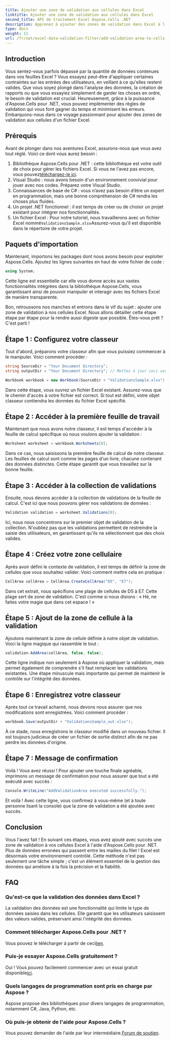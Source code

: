 ```yaml
---
title: Ajouter une zone de validation aux cellules dans Excel
linktitle: Ajouter une zone de validation aux cellules dans Excel
second_title: API de traitement Excel Aspose.Cells .NET
description: Apprenez à ajouter des zones de validation dans Excel à l'aide d'Aspose.Cells pour .NET grâce à notre guide étape par étape. Améliorez l'intégrité de vos données.
type: docs
weight: 11
url: /fr/net/excel-data-validation-filter/add-validation-area-to-cells-in-excel/
---
```

## Introduction

Vous sentez-vous parfois dépassé par la quantité de données contenues dans vos feuilles Excel ? Vous essayez peut-être d'appliquer certaines contraintes sur les entrées des utilisateurs, en veillant à ce qu'elles restent valides. Que vous soyez plongé dans l'analyse des données, la création de rapports ou que vous essayiez simplement de garder les choses en ordre, le besoin de validation est crucial. Heureusement, grâce à la puissance d'Aspose.Cells pour .NET, vous pouvez implémenter des règles de validation qui vous font gagner du temps et minimisent les erreurs. Embarquons-nous dans ce voyage passionnant pour ajouter des zones de validation aux cellules d'un fichier Excel.

## Prérequis

Avant de plonger dans nos aventures Excel, assurons-nous que vous avez tout réglé. Voici ce dont vous aurez besoin :

1.  Bibliothèque Aspose.Cells pour .NET : cette bibliothèque est votre outil de choix pour gérer les fichiers Excel. Si vous ne l'avez pas encore, vous pouvez[téléchargez-le ici](https://releases.aspose.com/cells/net/).
2. Visual Studio : nous avons besoin d'un environnement convivial pour jouer avec nos codes. Préparez votre Visual Studio.
3. Connaissances de base de C# : vous n’avez pas besoin d’être un expert en programmation, mais une bonne compréhension de C# rendra les choses plus fluides.
4. Un projet .NET fonctionnel : il est temps de créer ou de choisir un projet existant pour intégrer nos fonctionnalités.
5.  Un fichier Excel : Pour notre tutoriel, nous travaillerons avec un fichier Excel nommé`ValidationsSample.xlsx`Assurez-vous qu'il est disponible dans le répertoire de votre projet.

## Paquets d'importation

Maintenant, importons les packages dont nous avons besoin pour exploiter Aspose.Cells. Ajoutez les lignes suivantes en haut de votre fichier de code :

```csharp
using System;
```

Cette ligne est essentielle car elle vous donne accès aux vastes fonctionnalités intégrées dans la bibliothèque Aspose.Cells, vous garantissant ainsi de pouvoir manipuler et interagir avec les fichiers Excel de manière transparente.

Bon, retroussons nos manches et entrons dans le vif du sujet : ajouter une zone de validation à nos cellules Excel. Nous allons détailler cette étape étape par étape pour la rendre aussi digeste que possible. Êtes-vous prêt ? C'est parti !

## Étape 1 : Configurez votre classeur

Tout d'abord, préparons votre classeur afin que vous puissiez commencer à le manipuler. Voici comment procéder :

```csharp
string SourceDir = "Your Document Directory";
string outputDir = "Your Document Directory"; // Mettez à jour ceci avec vos chemins réels.

Workbook workbook = new Workbook(SourceDir + "ValidationsSample.xlsx");
```

Dans cette étape, vous ouvrez un fichier Excel existant. Assurez-vous que le chemin d'accès à votre fichier est correct. Si tout est défini, votre objet classeur contiendra les données du fichier Excel spécifié.

## Étape 2 : Accéder à la première feuille de travail

Maintenant que nous avons notre classeur, il est temps d'accéder à la feuille de calcul spécifique où nous voulons ajouter la validation :

```csharp
Worksheet worksheet = workbook.Worksheets[0];
```

Dans ce cas, nous saisissons la première feuille de calcul de notre classeur. Les feuilles de calcul sont comme les pages d'un livre, chacune contenant des données distinctes. Cette étape garantit que vous travaillez sur la bonne feuille.

## Étape 3 : Accéder à la collection de validations

Ensuite, nous devons accéder à la collection de validations de la feuille de calcul. C'est ici que nous pouvons gérer nos validations de données :

```csharp
Validation validation = worksheet.Validations[0];
```

Ici, nous nous concentrons sur le premier objet de validation de la collection. N'oubliez pas que les validations permettent de restreindre la saisie des utilisateurs, en garantissant qu'ils ne sélectionnent que des choix valides.

## Étape 4 : Créez votre zone cellulaire

Après avoir défini le contexte de validation, il est temps de définir la zone de cellules que vous souhaitez valider. Voici comment mettre cela en pratique :

```csharp
CellArea cellArea = CellArea.CreateCellArea("D5", "E7");
```

Dans cet extrait, nous spécifions une plage de cellules de D5 à E7. Cette plage sert de zone de validation. C'est comme si nous disions : « Hé, ne faites votre magie que dans cet espace ! »

## Étape 5 : Ajout de la zone de cellule à la validation

Ajoutons maintenant la zone de cellule définie à notre objet de validation. Voici la ligne magique qui rassemble le tout :

```csharp
validation.AddArea(cellArea, false, false);
```

Cette ligne indique non seulement à Aspose où appliquer la validation, mais permet également de comprendre s'il faut remplacer les validations existantes. Une étape minuscule mais importante qui permet de maintenir le contrôle sur l'intégrité des données.

## Étape 6 : Enregistrez votre classeur

Après tout ce travail acharné, nous devons nous assurer que nos modifications sont enregistrées. Voici comment procéder :

```csharp
workbook.Save(outputDir + "ValidationsSample_out.xlsx");
```

À ce stade, nous enregistrons le classeur modifié dans un nouveau fichier. Il est toujours judicieux de créer un fichier de sortie distinct afin de ne pas perdre les données d'origine.

## Étape 7 : Message de confirmation

Voilà ! Vous avez réussi ! Pour ajouter une touche finale agréable, imprimons un message de confirmation pour nous assurer que tout a été exécuté avec succès :

```csharp
Console.WriteLine("AddValidationArea executed successfully.");
```

Et voilà ! Avec cette ligne, vous confirmez à vous-même (et à toute personne lisant la console) que la zone de validation a été ajoutée avec succès.

## Conclusion

Vous l'avez fait ! En suivant ces étapes, vous avez ajouté avec succès une zone de validation à vos cellules Excel à l'aide d'Aspose.Cells pour .NET. Plus de données erronées qui passent entre les mailles du filet ! Excel est désormais votre environnement contrôlé. Cette méthode n'est pas seulement une tâche simple ; c'est un élément essentiel de la gestion des données qui améliore à la fois la précision et la fiabilité.

## FAQ

### Qu'est-ce que la validation des données dans Excel ?
La validation des données est une fonctionnalité qui limite le type de données saisies dans les cellules. Elle garantit que les utilisateurs saisissent des valeurs valides, préservant ainsi l'intégrité des données.

### Comment télécharger Aspose.Cells pour .NET ?
 Vous pouvez le télécharger à partir de ceci[lien](https://releases.aspose.com/cells/net/).

### Puis-je essayer Aspose.Cells gratuitement ?
 Oui ! Vous pouvez facilement commencer avec un essai gratuit disponible[ici](https://releases.aspose.com/).

### Quels langages de programmation sont pris en charge par Aspose ?
Aspose propose des bibliothèques pour divers langages de programmation, notamment C#, Java, Python, etc.

### Où puis-je obtenir de l'aide pour Aspose.Cells ?
 Vous pouvez demander de l'aide par leur intermédiaire.[Forum de soutien](https://forum.aspose.com/c/cells/9).
